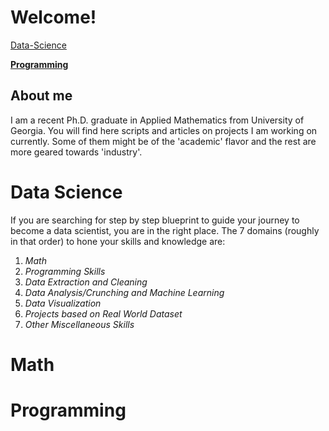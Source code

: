 # Welcome!
[Data-Science](#data-science)

<h><b> [Programming](#programming)</b></h>
## About me

I am a recent Ph.D. graduate in Applied Mathematics from University of Georgia. You will find here scripts and articles on projects I am working on currently. Some of them might be of the 'academic' flavor and the rest are more geared towards 'industry'.

# Data Science

If you are searching for step by step blueprint to guide your journey to become a data scientist, you are in the right place. The 7 domains (roughly in that order) to hone your skills and knowledge are:
 1. _Math_
 2. _Programming Skills_
 3. _Data Extraction and Cleaning_
 4. _Data Analysis/Crunching and Machine Learning_
 5. _Data Visualization_
 6. _Projects based on Real World Dataset_
 7. _Other Miscellaneous Skills_


# Math
# Programming
